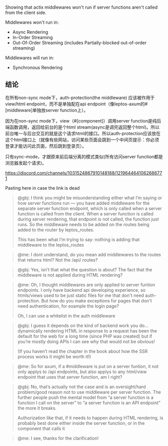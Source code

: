 Showing that actix middlewares won't run if server functions aren't called from the client side. 

Middlewares won't run in:
- Async Rendering
- In-Order Streaming
- Out-Of-Order Streaming (includes Partially-blocked out-of-order streaming)

Middlewares will run in:
- Synchronous Rendering


## 结论

在所有non-sync mode下，auth-protection(the middleware) 应该被作用于 view/html endpoint，而不是单独配在api endpoint（像leptos-axum的#[middleware]单独放server function上）。

因为在non-sync mode下，view（#[component]）调用server function是纯后端函数调用，返回给前台的是个html stream(async是调完返回整个html)。所以前台唯一与后台交互的就是这个请求html的接口。所以auth-protection应该放在这个html接口上（就像有些网站，访问某些页面会跳到一个中间页提示：你必须登录才能访问此页面，然后跳到登录页）。

只有sync-mode，才跟原来前后端分离的模式类似(所有访问server function都是浏览器发起个请求)。

https://discord.com/channels/1031524867910148188/1219644641062686771

Pasting here in case the link is dead

> @gbj: I think you might be misunderstanding either what I’m saying or how server functions run — you have added middleware for the separate server function endpoint, which is only called when a server function is called from the client. When a server function is called during server rendering, that endpoint is not called, the function just runs. So the middleware needs to be added on the routes being added to the router by leptos_routes. 
>
> This has been what I’m trying to say: nothing is adding that middleware to the leptos_routes

> @me: I dont understand, do you mean add middlewares to the routes that returns html? Not the /api/ routes?

> @gbj: Yes, isn’t that what the question is about? The fact that the middleware is not applied during HTML rendering?

> @me: Oh, I thought middlewares are only applied to server funtion endpoints. I only have backend api developing experience, so htmls/views used to be just static files for me that don't need auth-protection. But how do you make exceptions for pages that don't need authentication, for example the login page? 
> 
> Oh, I can use a whitelist in the auth middleware

> @gbj: I guess it depends on the kind of backend work you do… dynamically rendering HTML in response to a request has been the default for the web for a long time (since PHP was created) but if you’re mostly doing APIs I can see why that would not be obvious!
>
>(If you haven’t read the chapter in the book about how the SSR process works it might be worth it!)

> @me: So for axum, if a #middleware is put on a server funtion, it not only applys to /api endpoints, but also applys to any html/view endpoint that uses that server function, am I right?

> @gbj: No, that’s actually not the case and is an oversight/hard problem/good reason not to use middleware per server function. The further people push the mental model from “a server function is a function I call on the server” to “a server function is an API endpoint” the more it breaks. 
> 
> Authorization like that, if it needs to happen during HTML rendering, is probably best done either inside the server function, or in the component that calls it

> @me: I see, thanks for the clarification!


